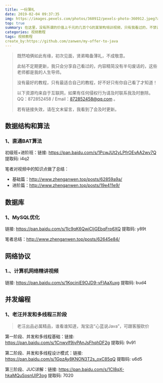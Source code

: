 ```yaml
---
title: 一份薄礼 
date: 2019-02-04 09:37:35
img: https://images.pexels.com/photos/360912/pexels-photo-360912.jpeg?auto=compress&cs=tinysrgb&dpr=1
top: true
summary: 在这里，没有所谓的价值上千元的几百个G的某架构培训视频，只有我看过的，不禁让人拍手称快的，个人感觉是真正用新做教育和技术分享的视频教程，他们不会闲你教的学费太少而有所保留。左神、汪文君老师等，感谢你们开启了我的知识大门……在这里我也将这些视频分享给各位，只有大家相互分享，大家才能更好的协同进步渡过难关，fighting！
categories: 视频教程
tags: 视频教程
create_by:https://github.com/zanwen/my-offer-to-java
---
```


> 既然咱俩如此有缘，初次见面，贤弟略备薄礼，不成敬意。
>
> 此帖不定期更新，我只会分享自己看过的，内容精简没有半句废话的，这些老师都是我的人生导师。
>
> 没有最好的教程，只有最适合自己的教程，好不好只有你自己看了才知道！
>
> 以下资源均来自于互联网，如果有任何侵权行为请及时联系我及时删除。QQ：872852458 / Email：872852458@qq.com 。
>
> 若有链接失效，请在文末留言，我看到了会及时更新。

## 数据结构和算法

### 1、直通BAT算法

初级班+进阶班：链接: https://pan.baidu.com/s/1PcwJUt2yLPfrOEvAA2wv7Q 提取码: i4q2

笔者对视频中的知识点做了总结：

- 基础篇：http://www.zhenganwen.top/posts/62859a9a/
- 进阶篇：http://www.zhenganwen.top/posts/19e411e9/

## 数据库

### 1、MySQL优化

链接: https://pan.baidu.com/s/1lc9qK6QwiCIjGEbqFrp6XQ 提取码: y89t

笔者总结：http://www.zhenganwen.top/posts/62645e84/

## 网络协议

### 1.、计算机网络精讲视频

链接: https://pan.baidu.com/s/1KqciniE9OJD9-vFlAaXuxg 提取码: bud4

## 并发编程

### 1、老汪并发和多线程三阶段

> 老汪出品必属精品，谁看谁知道，淘宝店“心蓝说Java”，可跟客服砍价

第一阶段、并发和多线程基础：链接: https://pan.baidu.com/s/1Cnwvlf9jvPAnJsFhqhDF2g 提取码: 9v91


第二阶段、并发和多线程设计模式：链接: https://pan.baidu.com/s/1GpzAy8KNON3T2s_oxC85qQ 提取码: u6d5

第三阶段、JUC详解：链接: https://pan.baidu.com/s/1CI8qX-hkaMQuSosnUIP3og 提取码: 7020





